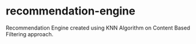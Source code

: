 # recommendation-engine
Recommendation Engine created using KNN Algorithm on Content Based Filtering approach.

